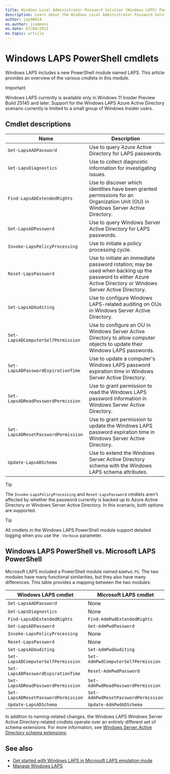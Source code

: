 ```yaml
---
title: Windows Local Administrator Password Solution (Windows LAPS) PowerShell cmdlets
description: Learn about the Windows Local Administrator Password Solution (Windows LAPS) PowerShell cmdlets.
author: jay98014
ms.author: jsimmons
ms.date: 07/04/2022
ms.topic: article
---
```


# Windows LAPS PowerShell cmdlets

Windows LAPS includes a new PowerShell module named LAPS. This article provides an overview of the various cmdlets in this module.

> [!IMPORTANT]
> Windows LAPS currently is available only in Windows 11 Insider Preview Build 25145 and later. Support for the Windows LAPS Azure Active Directory scenario currently is limited to a small group of Windows Insider users.

## Cmdlet descriptions

|Name|Description|
|---|---|
|`Get-LapsAADPassword`|Use to query Azure Active Directory for LAPS passwords.|
|`Get-LapsDiagnostics`|Use to collect diagnostic information for investigating issues.|
|`Find-LapsADExtendedRights`|Use to discover which identities have been granted permissions for an Organization Unit (OU) in Windows Server Active Directory.|
|`Get-LapsADPassword`|Use to query Windows Server Active Directory for LAPS passwords.|
|`Invoke-LapsPolicyProcessing`|Use to initiate a policy processing cycle.|
|`Reset-LapsPassword`|Use to initiate an immediate password rotation; may be used when backing up the password to either Azure Active Directory or Windows Server Active Directory.|
|`Set-LapsADAuditing`|Use to configure Windows LAPS-related auditing on OUs in Windows Server Active Directory.|
|`Set-LapsADComputerSelfPermission`|Use to configure an OU in Windows Server Active Directory to allow computer objects to update their Windows LAPS passwords.|
|`Set-LapsADPasswordExpirationTime`|Use to update a computer's Windows LAPS password expiration time in Windows Server Active Directory.|
|`Set-LapsADReadPasswordPermission`|Use to grant permission to read the Windows LAPS password information in Windows Server Active Directory.|
|`Set-LapsADResetPasswordPermission`|Use to grant permission to update the Windows LAPS password expiration time in Windows Server Active Directory.|
|`Update-LapsADSchema`|Use to extend the Windows Server Active Directory schema with the Windows LAPS schema attributes.|

> [!TIP]
> The `Invoke-LapsPolicyProcessing` and `Reset-LapsPassword` cmdlets aren't affected by whether the password currently is backed up to Azure Active Directory or Windows Server Active Directory. In this scenario, both options are supported.

> [!TIP]
> All cmdlets in the Windows LAPS PowerShell module support detailed logging when you use the  `-Verbose` parameter.

## Windows LAPS PowerShell vs. Microsoft LAPS PowerShell

Microsoft LAPS included a PowerShell module named `AdmPwd.PS`. The two modules have many functional similarities, but they also have many differences. This table provides a mapping between the two modules:

|Windows LAPS cmdlet|Microsoft LAPS cmdlet|
|---|---|
|`Get-LapsAADPassword`|None|
|`Get-LapsDiagnostics`|None|
|`Find-LapsADExtendedRights`|`Find-AdmPwdExtendedRights`|
|`Get-LapsADPassword`|`Get-AdmPwdPassword`|
|`Invoke-LapsPolicyProcessing`|None|
|`Reset-LapsPassword`|None|
|`Set-LapsADAuditing`|`Set-AdmPwdAuditing`|
|`Set-LapsADComputerSelfPermission`|`Set-AdmPwdComputerSelfPermission`|
|`Set-LapsADPasswordExpirationTime`|`Reset-AdmPwdPassword`|
|`Set-LapsADReadPasswordPermission`|`Set-AdmPwdReadPasswordPermission`|
|`Set-LapsADResetPasswordPermission`|`Set-AdmPwdResetPasswordPermission`|
|`Update-LapsADSchema`|`Update-AdmPwdADSchema`|

In addition to naming-related changes, the Windows LAPS Windows Server Active Directory-related cmdlets operate over an entirely different set of schema extensions. For more information, see [Windows Server Active Directory schema extensions](../laps/laps-technical-reference.md#windows-server-active-directory-schema-extensions).

## See also

- [Get started with Windows LAPS in Microsoft LAPS emulation mode](..\laps\laps-scenarios-legacy.md)
- [Manage Windows LAPS](..\laps\laps-management.md)
